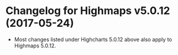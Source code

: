# Changelog for Highmaps v5.0.12 (2017-05-24)
        
- Most changes listed under Highcharts 5.0.12 above also apply to Highmaps 5.0.12.